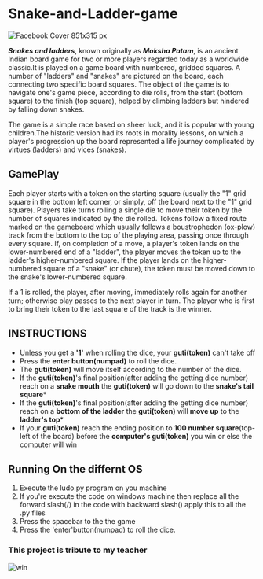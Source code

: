 # Snake-and-Ladder-game
![Facebook Cover 851x315 px](https://user-images.githubusercontent.com/91353030/136668488-bf27dea4-a666-425c-a969-2ca8a838df3e.jpeg)

***Snakes and ladders***, known originally as ***Moksha Patam***, is an ancient Indian board game for two or more players regarded today as a worldwide classic.It is played on a game board with numbered, gridded squares. A number of "ladders" and "snakes" are pictured on the board, each connecting two specific board squares. The object of the game is to navigate one's game piece, according to die rolls, from the start (bottom square) to the finish (top square), helped by climbing ladders but hindered by falling down snakes. <br>

The game is a simple race based on sheer luck, and it is popular with young children.The historic version had its roots in morality lessons, on which a player's progression up the board represented a life journey complicated by virtues (ladders) and vices (snakes).

## GamePlay

Each player starts with a token on the starting square (usually the "1" grid square in the bottom left corner, or simply, off the board next to the "1" grid square). Players take turns rolling a single die to move their token by the number of squares indicated by the die rolled. Tokens follow a fixed route marked on the gameboard which usually follows a boustrophedon (ox-plow) track from the bottom to the top of the playing area, passing once through every square. If, on completion of a move, a player's token lands on the lower-numbered end of a "ladder", the player moves the token up to the ladder's higher-numbered square. If the player lands on the higher-numbered square of a "snake" (or chute), the token must be moved down to the snake's lower-numbered square.

If a 1 is rolled, the player, after moving, immediately rolls again for another turn; otherwise play passes to the next player in turn. The player who is first to bring their token to the last square of the track is the winner.

## INSTRUCTIONS

* Unless you get a **'1'** when rolling the dice, your **guti(token)** can't take off   
* Press the **enter button(numpad)** to roll the dice.  
* The **guti(token)** will move itself according to the number of the dice. 
* If the **guti(token)**'s final position(after adding the getting dice number) reach on a **snake mouth** the **guti(token)** will go down to the **snake's tail square*** 
* If the **guti(token)**'s final position(after adding the getting dice number) reach on a **bottom of the ladder** the **guti(token)** will **move up** to the **ladder's top*** 
* If your **guti(token)** reach the ending position to **100 number square**(top-left of the board) before the **computer's guti(token)** you win or else the computer will win 

## Running On the differnt OS

1. Execute the ludo.py program on you machine <br>
2. If you're execute the code on windows machine then replace all the forward slash(/) in the code with backward slash(\) apply this to all the .py files<br>
3. Press the spacebar to the the game<br>
4. Press the 'enter'button(numpad) to roll the dice.

### This project is tribute to my teacher
![win](https://user-images.githubusercontent.com/91353030/135787487-7fff2839-d5e0-4d65-a1a7-643727fdab5c.png)




